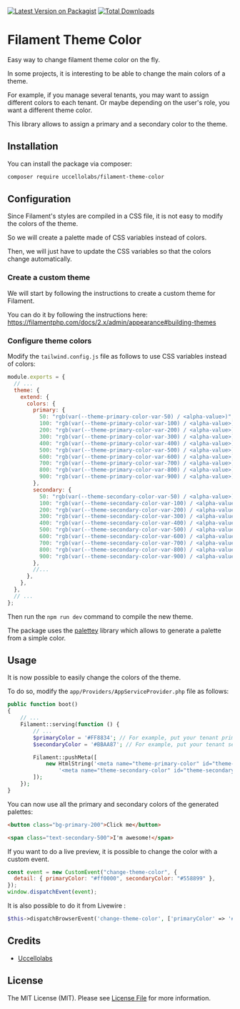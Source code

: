 [![Latest Version on Packagist](https://img.shields.io/packagist/v/uccellolabs/filament-theme-color.svg?style=flat-square)](https://packagist.org/packages/uccellolabs/filament-theme-color)
[![Total Downloads](https://img.shields.io/packagist/dt/uccellolabs/filament-theme-color.svg?style=flat-square)](https://packagist.org/packages/uccellolabs/filament-theme-color)

# Filament Theme Color

Easy way to change filament theme color on the fly.

In some projects, it is interesting to be able to change the main colors of a theme.

For example, if you manage several tenants, you may want to assign different colors to each tenant. Or maybe depending on the user's role, you want a different theme color.

This library allows to assign a primary and a secondary color to the theme.

## Installation

You can install the package via composer:

```bash
composer require uccellolabs/filament-theme-color
```

## Configuration

Since Filament's styles are compiled in a CSS file, it is not easy to modify the colors of the theme.

So we will create a palette made of CSS variables instead of colors.

Then, we will just have to update the CSS variables so that the colors change automatically.

### Create a custom theme

We will start by following the instructions to create a custom theme for Filament.

You can do it by following the instructions here: https://filamentphp.com/docs/2.x/admin/appearance#building-themes

### Configure theme colors

Modify the `tailwind.config.js` file as follows to use CSS variables instead of colors:

```js
module.exports = {
  // ...
  theme: {
    extend: {
      colors: {
        primary: {
          50: "rgb(var(--theme-primary-color-var-50) / <alpha-value>)",
          100: "rgb(var(--theme-primary-color-var-100) / <alpha-value>)",
          200: "rgb(var(--theme-primary-color-var-200) / <alpha-value>)",
          300: "rgb(var(--theme-primary-color-var-300) / <alpha-value>)",
          400: "rgb(var(--theme-primary-color-var-400) / <alpha-value>)",
          500: "rgb(var(--theme-primary-color-var-500) / <alpha-value>)",
          600: "rgb(var(--theme-primary-color-var-600) / <alpha-value>)",
          700: "rgb(var(--theme-primary-color-var-700) / <alpha-value>)",
          800: "rgb(var(--theme-primary-color-var-800) / <alpha-value>)",
          900: "rgb(var(--theme-primary-color-var-900) / <alpha-value>)",
        },
        secondary: {
          50: "rgb(var(--theme-secondary-color-var-50) / <alpha-value>)",
          100: "rgb(var(--theme-secondary-color-var-100) / <alpha-value>)",
          200: "rgb(var(--theme-secondary-color-var-200) / <alpha-value>)",
          300: "rgb(var(--theme-secondary-color-var-300) / <alpha-value>)",
          400: "rgb(var(--theme-secondary-color-var-400) / <alpha-value>)",
          500: "rgb(var(--theme-secondary-color-var-500) / <alpha-value>)",
          600: "rgb(var(--theme-secondary-color-var-600) / <alpha-value>)",
          700: "rgb(var(--theme-secondary-color-var-700) / <alpha-value>)",
          800: "rgb(var(--theme-secondary-color-var-800) / <alpha-value>)",
          900: "rgb(var(--theme-secondary-color-var-900) / <alpha-value>)",
        },
        //...
      },
    },
  },
  // ...
};
```

Then run the `npm run dev` command to compile the new theme.

The package uses the [palettey](https://www.npmjs.com/package/palettey) library which allows to generate a palette from a simple color.

## Usage

It is now possible to easily change the colors of the theme.

To do so, modify the `app/Providers/AppServiceProvider.php` file as follows:

```php
public function boot()
{
    // ...
    Filament::serving(function () {
        // ...
        $primaryColor = '#FF8834'; // For example, put your tenant primary color here
        $secondaryColor = '#BBAA87'; // For example, put your tenant secondary color here

        Filament::pushMeta([
            new HtmlString('<meta name="theme-primary-color" id="theme-primary-color" content="' . $primaryColor . '">' .
                '<meta name="theme-secondary-color" id="theme-secondary-color" content="' . $secondaryColor . '">'),
        ]);
    });
}
```

You can now use all the primary and secondary colors of the generated palettes:

```html
<button class="bg-primary-200">Click me</button>

<span class="text-secondary-500">I'm awesome!</span>
```

If you want to do a live preview, it is possible to change the color with a custom event.

```js
const event = new CustomEvent("change-theme-color", {
  detail: { primaryColor: "#ff0000", secondaryColor: "#558899" },
});
window.dispatchEvent(event);
```

It is also possible to do it from Livewire :

```php
$this->dispatchBrowserEvent('change-theme-color', ['primaryColor' => '#ff0000', 'secondaryColor' => '#558899']);
```

## Credits

- [Uccellolabs](https://github.com/uccellolabs)

## License

The MIT License (MIT). Please see [License File](LICENSE.md) for more information.
